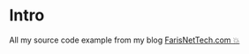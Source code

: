 # Intro

All my source code example from my blog [FarisNetTech.com 💥](https://www.farisnettech.com/)